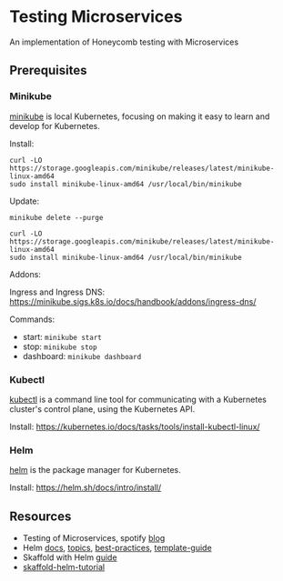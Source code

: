 # Testing Microservices

An implementation of Honeycomb testing with Microservices

## Prerequisites

### Minikube

[minikube](https://minikube.sigs.k8s.io/docs/start/) is local Kubernetes, focusing on making it easy to learn and develop for Kubernetes.

Install:

```
curl -LO https://storage.googleapis.com/minikube/releases/latest/minikube-linux-amd64
sudo install minikube-linux-amd64 /usr/local/bin/minikube
```

Update:

```
minikube delete --purge

curl -LO https://storage.googleapis.com/minikube/releases/latest/minikube-linux-amd64
sudo install minikube-linux-amd64 /usr/local/bin/minikube
```

Addons:

Ingress and Ingress DNS: https://minikube.sigs.k8s.io/docs/handbook/addons/ingress-dns/

Commands:

- start: `minikube start`
- stop: `minikube stop`
- dashboard: `minikube dashboard`

### Kubectl

[kubectl](https://kubernetes.io/docs/reference/kubectl/) is a command line tool for communicating with a Kubernetes cluster's control plane, using the Kubernetes API.

Install: https://kubernetes.io/docs/tasks/tools/install-kubectl-linux/

### Helm

[helm](https://helm.sh/docs/) is the package manager for Kubernetes.

Install: https://helm.sh/docs/intro/install/

## Resources

- Testing of Microservices, spotify [blog](https://engineering.atspotify.com/2018/01/testing-of-microservices/)
- Helm [docs](https://helm.sh/docs/intro/using_helm/), [topics](https://helm.sh/docs/topics/), [best-practices](https://helm.sh/docs/chart_best_practices/), [template-guide](https://helm.sh/docs/chart_template_guide/)
- Skaffold with Helm [guide](https://skaffold.dev/docs/deployers/helm/)
- [skaffold-helm-tutorial](https://github.com/Kapernikov/skaffold-helm-tutorial/tree/main)
